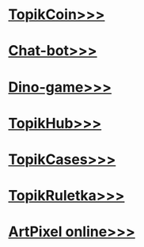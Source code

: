 # [TopikCoin>>>](https://eeeerrrrf3.github.io/cliker/eeeerrrrf3.github.io-main/cdc.html)

# [Chat-bot>>>](https://eeeerrrrf3.github.io/ChatGPT/ChatGPT.v.1.1.4.html)

# [Dino-game>>>](https://eeeerrrrf3.github.io/Dinogame/game.html)

# [TopikHub>>>](https://eeeerrrrf3.github.io/TopikHub/top-100-games.html)

# [TopikCases>>>](https://eeeerrrrf3.github.io/case/cases.html)

# [TopikRuletka>>>](https://eeeerrrrf3.github.io/ruletka/ruletka.html)

# [ArtPixel online>>>](https://eeeerrrrf3.github.io/artpixel/index.html)
